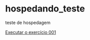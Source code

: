 # hospedando_teste
 teste de hospedagem

 <a href="https://guilhermecsimoes.github.io/hospedando_teste/ex001/index.html">Executar o exercício 001</a>
